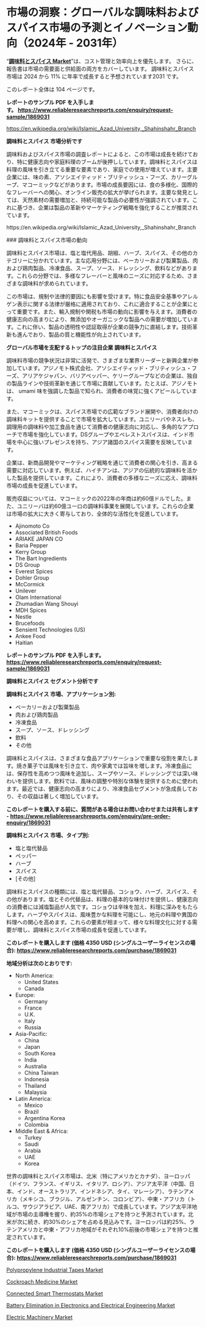 <p><h1>市場の洞察：グローバルな調味料およびスパイス市場の予測とイノベーション動向（2024年 - 2031年）</h1></p><p>&ldquo;<strong><a href="https://www.reliableresearchreports.com/seasoning-and-spices-r1869031">調味料とスパイス Market</a></strong>&rdquo;は、コスト管理と効率向上を優先します。 さらに、報告書は市場の需要面と供給面の両方をカバーしています。 調味料とスパイス 市場は 2024 から 11% に年率で成長すると予想されています2031 です。</p>
<p>このレポート全体は 104 ページです。</p>
<p><strong>レポートのサンプル PDF を入手します。&nbsp;<a href="https://www.reliableresearchreports.com/enquiry/request-sample/1869031">https://www.reliableresearchreports.com/enquiry/request-sample/1869031</a></strong></p>
<p><a href="https://en.wikipedia.org/wiki/Islamic_Azad_University,_Shahinshahr_Branch">https://en.wikipedia.org/wiki/Islamic_Azad_University,_Shahinshahr_Branch</a></p>
<p><strong>調味料とスパイス 市場分析です</strong></p>
<p><p>調味料およびスパイス市場の調査レポートによると、この市場は成長を続けており、特に健康志向や家庭料理のブームが後押ししています。調味料とスパイスは料理の風味を引き立てる重要な要素であり、家庭での使用が増えています。主要企業には、味の素、アソシエイティッド・ブリティッシュ・フーズ、カリーグループ、マコーミックなどがあります。市場の成長要因には、食の多様化、国際的なフレーバーへの関心、オンライン販売の拡大が挙げられます。主要な発見としては、天然素材の需要増加と、持続可能な製品の必要性が強調されています。これに基づき、企業は製品の革新やマーケティング戦略を強化することが推奨されています。</p></p>
<p>https://en.wikipedia.org/wiki/Islamic_Azad_University,_Shahinshahr_Branch</p>
<p><p>### 調味料とスパイス市場の動向</p><p>調味料とスパイス市場は、塩と塩代用品、胡椒、ハーブ、スパイス、その他のカテゴリーに分かれています。主な応用分野には、ベーカリーおよび製菓製品、肉および鶏肉製品、冷凍食品、スープ、ソース、ドレッシング、飲料などがあります。これらの分野では、多様なフレーバーと風味のニーズに対応するため、さまざまな調味料が求められています。</p><p>この市場は、規制や法律的要因にも影響を受けます。特に食品安全基準やアレルゲン表示に関する法律が厳格に適用されており、これに適合することが企業にとって重要です。また、輸入規制や関税も市場の動向に影響を与えます。消費者の健康志向の高まりにより、無添加やオーガニックな製品への需要が増加しています。これに伴い、製品の透明性や認証取得が企業の競争力に直結します。技術革新も進んでおり、製品の質と機能性が向上されています。</p></p>
<p><strong>グローバル市場を支配するトップの注目企業 調味料とスパイス</strong></p>
<p><p>調味料市場の競争状況は非常に活発で、さまざまな業界リーダーと新興企業が参加しています。アジノモト株式会社、アソシエイティッド・ブリティッシュ・フーズ、アリアケジャパン、バリアペッパー、ケリーグループなどの企業は、独自の製品ラインや技術革新を通じて市場に貢献しています。たとえば、アジノモトは、 umami 味を強調した製品で知られ、消費者の味覚に強くアピールしています。</p><p>また、マコーミックは、スパイス市場での広範なブランド展開や、消費者向けの調味料キットを提供することで市場を拡大しています。ユニリーバやネスレも、調理用の調味料や加工食品を通じて消費者の健康志向に対応し、多角的なアプローチで市場を強化しています。DSグループやエベレストスパイスは、インド市場を中心に強いプレゼンスを持ち、アジア諸国のスパイス需要を反映しています。</p><p>企業は、新商品開発やマーケティング戦略を通じて消費者の関心を引き、高まる需要に対応しています。例えば、ハイチアンは、アジアの伝統的な調味料を活かした製品を提供しています。これにより、消費者の多様なニーズに応え、調味料市場の成長を促進しています。</p><p>販売収益については、マコーミックの2022年の年商は約60億ドルでした。また、ユニリーバは約60億ユーロの調味料事業を展開しています。これらの企業は市場の拡大に大きく寄与しており、全体的な活性化を促進しています。</p></p>
<p><ul><li>Ajinomoto Co</li><li>Associated British Foods</li><li>ARIAKE JAPAN CO</li><li>Baria Pepper</li><li>Kerry Group</li><li>The Bart Ingredients</li><li>DS Group</li><li>Everest Spices</li><li>Dohler Group</li><li>McCormick</li><li>Unilever</li><li>Olam International</li><li>Zhumadian Wang Shouyi</li><li>MDH Spices</li><li>Nestle</li><li>Brucefoods</li><li>Sensient Technologies (US)</li><li>Ankee Food</li><li>Haitian</li></ul></p>
<p><strong>レポートのサンプル PDF を入手します。 <a href="https://www.reliableresearchreports.com/enquiry/request-sample/1869031">https://www.reliableresearchreports.com/enquiry/request-sample/1869031</a></strong></p>
<p><strong>調味料とスパイス セグメント分析です</strong></p>
<p><strong>調味料とスパイス 市場、アプリケーション別:</strong></p>
<p><ul><li>ベーカリーおよび製菓製品</li><li>肉および鶏肉製品</li><li>冷凍食品</li><li>スープ、ソース、ドレッシング</li><li>飲料</li><li>その他</li></ul></p>
<p><p>調味料とスパイスは、さまざまな食品アプリケーションで重要な役割を果たします。焼き菓子では風味を引き立て、肉や家禽では旨味を増します。冷凍食品には、保存性を高めつつ風味を追加し、スープやソース、ドレッシングでは深い味わいを提供します。飲料では、風味の調整や特別な体験を提供するために使われます。最近では、健康志向の高まりにより、冷凍食品セグメントが急成長しており、その収益は著しく増加しています。</p></p>
<p><strong>このレポートを購入する前に、質問がある場合はお問い合わせまたは共有します - <a href="https://www.reliableresearchreports.com/enquiry/pre-order-enquiry/1869031">https://www.reliableresearchreports.com/enquiry/pre-order-enquiry/1869031</a></strong></p>
<p><strong>調味料とスパイス 市場、タイプ別:</strong></p>
<p><ul><li>塩と塩代替品</li><li>ペッパー</li><li>ハーブ</li><li>スパイス</li><li>[その他]</li></ul></p>
<p><p>調味料とスパイスの種類には、塩と塩代替品、コショウ、ハーブ、スパイス、その他があります。塩とその代替品は、料理の基本的な味付けを提供し、健康志向の消費者には減塩製品が人気です。コショウは辛味を加え、料理に深みをもたらします。ハーブやスパイスは、風味豊かな料理を可能にし、地元の料理や異国の料理への関心を高めます。これらの要素が相まって、様々な料理文化に対する需要が増し、調味料とスパイス市場の成長を促進しています。</p></p>
<p><strong>このレポートを購入します (価格 4350 USD (シングルユーザーライセンスの場合): <a href="https://www.reliableresearchreports.com/purchase/1869031">https://www.reliableresearchreports.com/purchase/1869031</a></strong></p>
<p><strong>地域分析は次のとおりです:</strong></p>
<p><ul>
    <li>
        North America:
        <ul>
            <li>United States</li>
            <li>Canada</li>
        </ul>
    </li>
    <li>
        Europe:
        <ul>
            <li>Germany</li>
            <li>France</li>
            <li>U.K.</li>
            <li>Italy</li>
            <li>Russia</li>
        </ul>
    </li>
    <li>
        Asia-Pacific:
        <ul>
            <li>China</li>
            <li>Japan</li>
            <li>South Korea</li>
            <li>India</li>
            <li>Australia</li>
            <li>China Taiwan</li>
            <li>Indonesia</li>
            <li>Thailand</li>
            <li>Malaysia</li>
        </ul>
    </li>
    <li>
        Latin America:
        <ul>
            <li>Mexico</li>
            <li>Brazil</li>
            <li>Argentina Korea</li>
            <li>Colombia</li>
        </ul>
    </li>
    <li>
        Middle East & Africa:
        <ul>
            <li>Turkey</li>
            <li>Saudi</li>
            <li>Arabia</li>
            <li>UAE</li>
            <li>Korea</li>
        </ul>
    </li>
    </ul></p>
<p><p>世界の調味料とスパイス市場は、北米（特にアメリカとカナダ）、ヨーロッパ（ドイツ、フランス、イギリス、イタリア、ロシア）、アジア太平洋（中国、日本、インド、オーストラリア、インドネシア、タイ、マレーシア）、ラテンアメリカ（メキシコ、ブラジル、アルゼンチン、コロンビア）、中東・アフリカ（トルコ、サウジアラビア、UAE、南アフリカ）で成長しています。アジア太平洋地域が市場の主導権を握り、約35%の市場シェアを持つと予測されています。北米が次に続き、約30%のシェアを占める見込みです。ヨーロッパは約25%、ラテンアメリカと中東・アフリカ地域がそれぞれ10%前後の市場シェアを持つと推定されています。</p></p>
<p><strong>このレポートを購入します (価格 4350 USD (シングルユーザーライセンスの場合): <a href="https://www.reliableresearchreports.com/purchase/1869031">https://www.reliableresearchreports.com/purchase/1869031</a></strong></p>
<p><p><a href="https://issuu.com/reportprime-2/docs/polypropylene-industrial-tapes-mark_d7539b874aa7d4">Polypropylene Industrial Tapes Market</a></p><p><a href="https://www.linkedin.com/pulse/insights-cockroach-medicine-industry-market-financial-status-aojfe?trackingId=DdS6jjE8TY2efO7MXMk%2BMA%3D%3D">Cockroach Medicine Market</a></p><p><a href="https://issuu.com/reportprime-2/docs/connected-smart-thermostats-market-_ebdaa48b5901d2">Connected Smart Thermostats Market</a></p><p><a href="https://github.com/mauripalmi/Market-Research-Report-List-5/blob/main/battery-elimination-in-electronics-and-electrical-engineering-market.md">Battery Elimination in Electronics and Electrical Engineering Market</a></p><p><a href="https://www.linkedin.com/pulse/global-electric-machinery-market-trends-analysis-future-growth-yff3e?trackingId=ZG3%2BvmGWTg2ZT%2B5eD0nHug%3D%3D">Electric Machinery Market</a></p></p>